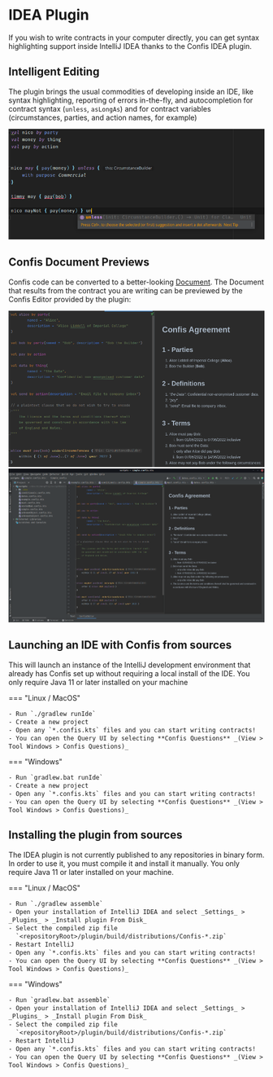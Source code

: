 # IDEA Plugin

If you wish to write contracts in your computer directly, you can get syntax highlighting support inside IntelliJ IDEA thanks to the Confis IDEA plugin.

## Intelligent Editing

The plugin brings the usual commodities of developing inside an IDE, like syntax highlighting, reporting of errors in-the-fly, and autocompletion for contract syntax (`unless`, `asLongAs`) and for contract variables (circumstances, parties, and action names, for example)

![Syntax highlighting in action](../pics/syntax.png)

## Confis Document Previews

Confis code can be converted to a better-looking [Document](../AgreementsAsDocuments.md). The Document that results from the contract you are writing can be previewed by the Confis Editor provided by the plugin:

![Document Preview](../pics/documentPreviewZoomed.png)
![Confis Editor](../pics/contractRenderedIdea.png)

## Launching an IDE with Confis from sources

This will launch an instance of the IntelliJ development environment that already has Confis set up without requiring a local install of the IDE.
You only require Java 11 or later installed on your machine

=== "Linux / MacOS"

    - Run `./gradlew runIde`
    - Create a new project
    - Open any `*.confis.kts` files and you can start writing contracts!
    - You can open the Query UI by selecting **Confis Questions** _(View > Tool Windows > Confis Questions)_

=== "Windows"

    - Run `gradlew.bat runIde`
    - Create a new project
    - Open any `*.confis.kts` files and you can start writing contracts!
    - You can open the Query UI by selecting **Confis Questions** _(View > Tool Windows > Confis Questions)_

## Installing the plugin from sources

The IDEA plugin is not currently published to any repositories in binary form.
In order to use it, you must compile it and install it manually.
You only require Java 11 or later installed on your machine.

=== "Linux / MacOS"

    - Run `./gradlew assemble`
    - Open your installation of IntelliJ IDEA and select _Settings_ > _Plugins_ > _Install plugin From Disk_
    - Select the compiled zip file
      `<repositoryRoot>/plugin/build/distributions/Confis-*.zip`
    - Restart IntelliJ
    - Open any `*.confis.kts` files and you can start writing contracts!
    - You can open the Query UI by selecting **Confis Questions** _(View > Tool Windows > Confis Questions)_

=== "Windows"

    - Run `gradlew.bat assemble`
    - Open your installation of IntelliJ IDEA and select _Settings_ > _Plugins_ > _Install plugin From Disk_
    - Select the compiled zip file
      `<repositoryRoot>/plugin/build/distributions/Confis-*.zip`
    - Restart IntelliJ
    - Open any `*.confis.kts` files and you can start writing contracts!
    - You can open the Query UI by selecting **Confis Questions** _(View > Tool Windows > Confis Questions)_
